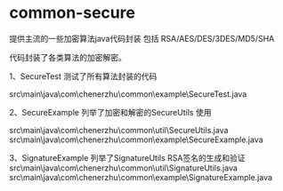 # common-secure
提供主流的一些加密算法java代码封装 包括 RSA/AES/DES/3DES/MD5/SHA

代码封装了各类算法的加密解密。

1、SecureTest 测试了所有算法封装的代码

src\main\java\com\chenerzhu\common\example\SecureTest.java

2、SecureExample 列举了加密和解密的SecureUtils 使用

src\main\java\com\chenerzhu\common\util\SecureUtils.java src\main\java\com\chenerzhu\common\example\SecureExample.java

3、SignatureExample 列举了SignatureUtils RSA签名的生成和验证 src\main\java\com\chenerzhu\common\util\SignatureUtils.java src\main\java\com\chenerzhu\common\example\SignatureExample.java
